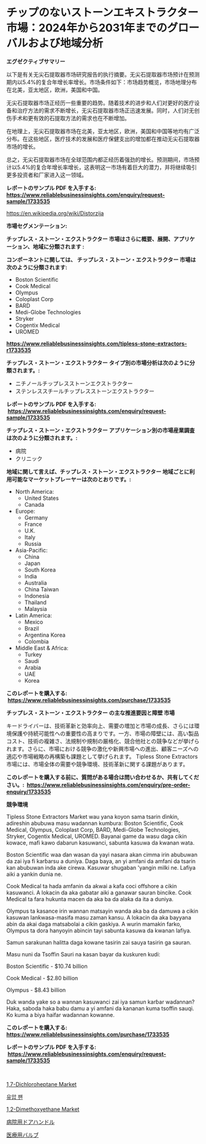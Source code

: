 <p><h1>チップのないストーンエキストラクター市場：2024年から2031年までのグローバルおよび地域分析</h1></p><p><strong>エグゼクティブサマリー</strong></p>
<p><p>以下是有关无尖石提取器市场研究报告的执行摘要。无尖石提取器市场预计在预测期内以5.4%的复合年增长率增长。市场条件如下：市场趋势概览，市场地理分布在北美，亚太地区，欧洲，美国和中国。</p><p>无尖石提取器市场正经历一些重要的趋势。随着技术的进步和人们对更好的医疗设备和治疗方法的需求不断增长，无尖石提取器市场正迅速发展。同时，人们对无创伤手术和更有效的石提取方法的需求也在不断增加。</p><p>在地理上，无尖石提取器市场在北美，亚太地区，欧洲，美国和中国等地均有广泛分布。在这些地区，医疗技术的发展和医疗保健支出的增加都在推动无尖石提取器市场的增长。</p><p>总之，无尖石提取器市场在全球范围内都正经历着强劲的增长。预测期间，市场预计以5.4%的复合年增长率增长，这表明这一市场有着巨大的潜力，并将继续吸引更多投资者和厂家进入这一领域。</p></p>
<p><strong>レポートのサンプル PDF を入手する: <a href="https://www.reliablebusinessinsights.com/enquiry/request-sample/1733535">https://www.reliablebusinessinsights.com/enquiry/request-sample/1733535</a></strong></p>
<p><a href="https://en.wikipedia.org/wiki/Distorzija">https://en.wikipedia.org/wiki/Distorzija</a></p>
<p><strong>市場セグメンテーション:</strong></p>
<p><strong> チップレス・ストーン・エクストラクター 市場はさらに概要、展開、アプリケーション、地域に分類されます :</strong></p>
<p><strong>コンポーネントに関しては、 チップレス・ストーン・エクストラクター 市場は次のように分類されます: &nbsp;</strong></p>
<p><ul><li>Boston Scientific</li><li>Cook Medical</li><li>Olympus</li><li>Coloplast Corp</li><li>BARD</li><li>Medi-Globe Technologies</li><li>Stryker</li><li>Cogentix Medical</li><li>UROMED</li></ul></p>
<p><strong><a href="https://www.reliablebusinessinsights.com/tipless-stone-extractors-r1733535">https://www.reliablebusinessinsights.com/tipless-stone-extractors-r1733535</a></strong></p>
<p><strong> チップレス・ストーン・エクストラクター タイプ別の市場分析は次のように分類されます。:</strong></p>
<p><ul><li>ニチノールチップレスストーンエクストラクター</li><li>ステンレススチールチップレスストーンエクストラクター</li></ul></p>
<p><strong>レポートのサンプル PDF を入手する: &nbsp;<a href="https://www.reliablebusinessinsights.com/enquiry/request-sample/1733535">https://www.reliablebusinessinsights.com/enquiry/request-sample/1733535</a></strong></p>
<p><strong> チップレス・ストーン・エクストラクター アプリケーション別の市場産業調査は次のように分類されます。:</strong></p>
<p><ul><li>病院</li><li>クリニック</li></ul></p>
<p><strong>地域に関して言えば、チップレス・ストーン・エクストラクター 地域ごとに利用可能なマーケットプレーヤーは次のとおりです。:</strong></p>
<p><ul>
    <li>
        North America:
        <ul>
            <li>United States</li>
            <li>Canada</li>
        </ul>
    </li>
    <li>
        Europe:
        <ul>
            <li>Germany</li>
            <li>France</li>
            <li>U.K.</li>
            <li>Italy</li>
            <li>Russia</li>
        </ul>
    </li>
    <li>
        Asia-Pacific:
        <ul>
            <li>China</li>
            <li>Japan</li>
            <li>South Korea</li>
            <li>India</li>
            <li>Australia</li>
            <li>China Taiwan</li>
            <li>Indonesia</li>
            <li>Thailand</li>
            <li>Malaysia</li>
        </ul>
    </li>
    <li>
        Latin America:
        <ul>
            <li>Mexico</li>
            <li>Brazil</li>
            <li>Argentina Korea</li>
            <li>Colombia</li>
        </ul>
    </li>
    <li>
        Middle East & Africa:
        <ul>
            <li>Turkey</li>
            <li>Saudi</li>
            <li>Arabia</li>
            <li>UAE</li>
            <li>Korea</li>
        </ul>
    </li>
    </ul></p>
<p><strong>このレポートを購入する: &nbsp;<a href="https://www.reliablebusinessinsights.com/purchase/1733535">https://www.reliablebusinessinsights.com/purchase/1733535</a></strong></p>
<p><strong>チップレス・ストーン・エクストラクター の主な推進要因と障壁 市場</strong></p>
<p><p>キードライバーは、技術革新と効率向上、需要の増加と市場の成長、さらには環境保護や持続可能性への重要性の高まりです。一方、市場の障壁には、高い製品コスト、技術の複雑さ、法規制や規制の厳格化、競合他社との競争などが挙げられます。さらに、市場における競争の激化や新興市場への進出、顧客ニーズへの適応や市場戦略の再構築も課題として挙げられます。 Tipless Stone Extractors市場には、市場全体の需要や競争環境、技術革新に関する課題があります。</p></p>
<p><strong>このレポートを購入する前に、質問がある場合は問い合わせるか、共有してください。:&nbsp; <a href="https://www.reliablebusinessinsights.com/enquiry/pre-order-enquiry/1733535">https://www.reliablebusinessinsights.com/enquiry/pre-order-enquiry/1733535</a></strong></p>
<p><strong>競争環境</strong></p>
<p><p>Tipless Stone Extractors Market wau yana koyon sama tsarin ɗinkin, adireshin abubuwa masu wadannan kumbura: Boston Scientific, Cook Medical, Olympus, Coloplast Corp, BARD, Medi-Globe Technologies, Stryker, Cogentix Medical, UROMED. Bayanai game da wasu daga cikin kowace, mafi kawo dabarun kasuwanci, sabunta kasuwa da kwanan wata.</p><p>Boston Scientific waa ɗan wasan da yayi nasara akan cimma irin abubuwan da zai iya fi karɓarsu a duniya. Daga baya, an yi amfani da amfani da tsarin kan abubuwan inda ake cirewa. Kasuwar shugaban 'yangin milki ne. Lafiya aiki a yankin dunia ne.</p><p>Cook Medical ta haɗa amfanin da akwai a kafa coci offshore a cikin kasuwanci. A lokacin da aka gabatar aiki a ganawar sauran bincike. Cook Medical ta fara hukunta macen da aka ba da alaƙa da ita a duniya.</p><p>Olympus ta kasance irin wannan matsayin wanda aka ba da damuwa a cikin kasuwan lanƙwasa-masifa masu zaman kansu. A lokacin da aka bayyana abin da akai daga matsabolai a cikin gaskiya. A wurin mamakin farko, Olympus ta dora hanyoyin abincin tayi sabunta kasuwa da kwanan lafiya.</p><p>Samun sarakunan halitta daga kowane tasirin zai sauya tasirin ga sauran.</p><p>Masu nuni da Tsoffin Sauri na kasan bayar da kuskuren kudi:</p><p>Boston Scientific - $10.74 billion</p><p>Cook Medical - $2.80 billion</p><p>Olympus - $8.43 billion</p><p>Duk wanda yake so a wannan kasuwanci zai iya samun karɓar waɗannan? Haka, saboda haka babu damu a yi amfani da kananan kuma tsoffin sauqi. Ko kuma a biya haifar waɗannan kowanne.</p></p>
<p><strong>このレポートを購入する: &nbsp; <a href="https://www.reliablebusinessinsights.com/purchase/1733535">https://www.reliablebusinessinsights.com/purchase/1733535</a></strong></p>
<p><strong>レポートのサンプル PDF を入手する: &nbsp;<a href="https://www.reliablebusinessinsights.com/enquiry/request-sample/1733535">https://www.reliablebusinessinsights.com/enquiry/request-sample/1733535</a></strong><strong></strong></p>
<p>&nbsp;</p>
<p><p><a href="https://github.com/perkinscortes152/Market-Research-Report-List-1/blob/main/17-dichloroheptane-market.md">1,7-Dichloroheptane Market</a></p><p><a href="https://github.com/LuckeyCorbin/Market-Research-Report-List-1/blob/main/8388526181982.md">유압 팬</a></p><p><a href="https://github.com/PinkieRau13/Market-Research-Report-List-1/blob/main/12-dimethoxyethane-market.md">1,2-Dimethoxyethane Market</a></p><p><a href="https://github.com/RandallRunte2023/Market-Research-Report-List-2/blob/main/1773802125452.md">病院用ドアハンドル</a></p><p><a href="https://github.com/DanykaKilback/Market-Research-Report-List-2/blob/main/4175087125453.md">医療用バルブ</a></p></p>